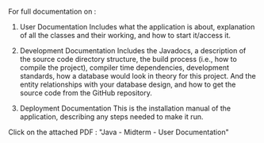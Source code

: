 For full documentation on : 

1. User Documentation
     Includes what the application is about, explanation of all the classes and their working, and how to start it/access it.

2. Development Documentation
     Includes the Javadocs, a description of the source code directory structure, the build process (i.e., how to compile the project), compiler time dependencies, development standards, how a database would look in theory for this project.  And the entity relationships with your database design, and how to get the source code from the GitHub repository.

3. Deployment Documentation
     This is the installation manual of the application, describing any steps needed to make it run.




Click on the attached PDF : "Java - Midterm - User Documentation"

